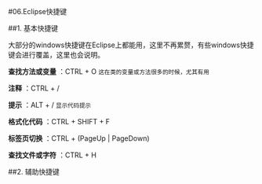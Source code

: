 #06.Eclipse快捷键

##1. 基本快捷键

 大部分的windows快捷键在Eclipse上都能用，这里不再累赘，有些windows快捷键会进行覆盖，这里也会说明。
 
 **查找方法或变量**  ：CTRL + O  <code>这在类的变量或方法很多的时候，尤其有用</code>
 
 **注释** ：CTRL + /
 
 **提示** ：ALT + /  <code>显示代码提示</code>
 
 **格式化代码** ：CTRL + SHIFT + F 
 
 **标签页切换** ：CTRL + (PageUp | PageDown)
 
 **查找文件或字符** ：CTRL + H

##2. 辅助快捷键


